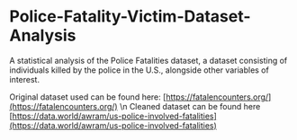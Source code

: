 # Police-Fatality-Victim-Dataset-Analysis
A statistical analysis of the Police Fatalities dataset, a dataset consisting of individuals killed by the police in the U.S., alongside other variables of interest.

Original dataset used can be found here: [https://fatalencounters.org/](https://fatalencounters.org/) \n
Cleaned dataset can be found here [https://data.world/awram/us-police-involved-fatalities](https://data.world/awram/us-police-involved-fatalities)
